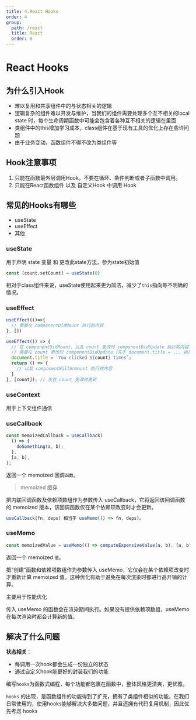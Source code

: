 ```yaml
---
title: 4.React Hooks
order: 4
group:
  path: /react
  title: React
  order: 8
---
```


# React Hooks

## 为什么引入Hook

* 难以复用和共享组件中的与状态相关的逻辑
* 逻辑复杂的组件难以开发与维护，当我们的组件需要处理多个互不相关的local state 时，每个生命周期函数中可能会包含着各种互不相关的逻辑在里面
* 类组件中的this增加学习成本，class组件在基于现有工具的优化上存在些许问题
* 由于业务变动，函数组件不得不改为类组件等

## Hook注意事项
1. 只能在函数最外层调用Hook。不要在循环、条件判断或者子函数中调用。
2. 只能在React函数组件 以及 自定义Hook 中调用 Hook

## 常见的Hooks有哪些
* useState
* useEffect
* 其他

### useState
用于声明 state 变量 和 更改此state方法，参为state初始值
```js
const [count,setCount] = useState(0)
```
相对于class组件来说，useState使用起来更为简洁，减少了`this`指向等不明确的情况。

### useEffect
```js
useEffect(()=>{
  // 需要在 componentDidMount 执行的内容
}, [])

useEffect(() => { 
  // 在 componentDidMount，以及 count 更改时 componentDidUpdate 执行的内容
  // 需要在 count 更改时 componentDidUpdate（先于 document.title = ... 执行，遵守先清理后更新）
  document.title = `You clicked ${count} times`; 
  return () => {
    // 以及 componentWillUnmount 执行的内容       
  }
}, [count]); // 仅在 count 更改时更新
```
### useContext
用于上下文组件通信

### useCallback
```js
const memoizedCallback = useCallback(
  () => {
    doSomething(a, b);
  },
  [a, b],
);
```
返回一个 memoized 回调`函数`。
> memoized 缓存

把内联回调函数及依赖项数组作为参数传入 useCallback，它将返回该回调函数的 memoized 版本，该回调函数仅在某个依赖项改变时才会更新。
```js
useCallback(fn, deps) 相当于 useMemo(() => fn, deps)。
```


### useMemo
```js
const memoizedValue = useMemo(() => computeExpensiveValue(a, b), [a, b]);
```
返回一个 memoized `值`。

把“创建”函数和依赖项数组作为参数传入 useMemo，它仅会在某个依赖项改变时才重新计算 memoized 值。这种优化有助于避免在每次渲染时都进行高开销的计算。

主要用于性能优化

传入 useMemo 的函数会在渲染期间执行。如果没有提供依赖项数组，useMemo 在每次渲染时都会计算新的值。





## 解决了什么问题
**状态相关**：
* 每调用一次hook都会生成一份独立的状态
* 通过自定义hook能更好的封装我们的功能

编写`hooks`为函数式编程，每个功能都包裹在函数中，整体风格更清爽，更优雅。

`hooks` 的出现，是函数组件的功能得到了扩充，拥有了类组件相似的功能，在我们日常使用的，使用hooks能够解决大多数问题，并且还拥有代码复用机制，因此优先考虑 hooks
